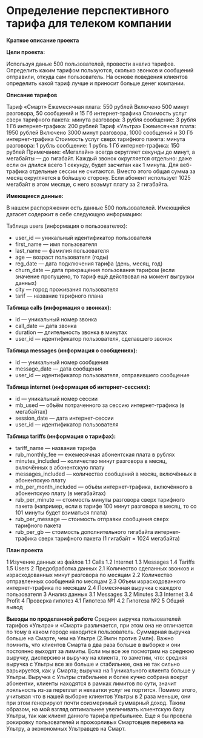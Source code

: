 # Определение перспективного тарифа для телеком компании
**Краткое описание проекта**

**Цели проекта:**

Используя даные 500 пользователей, провести анализ тарифов.
Определить каким тарифом пользуются, сколько звонков и сообщений отправили, откуда сам пользователь.
На основе поведения клиентов определить какой тариф лучше и приносит больше денег компании.

**Описание тарифов**

Тариф «Смарт» Ежемесячная плата: 550 рублей Включено 500 минут разговора, 50 сообщений и 15 Гб интернет-трафика Стоимость услуг сверх тарифного пакета: минута разговора: 3 рубля сообщение: 3 рубля 1 Гб интернет-трафика: 200 рублей
Тариф «Ультра» Ежемесячная плата: 1950 рублей Включено 3000 минут разговора, 1000 сообщений и 30 Гб интернет-трафика Стоимость услуг сверх тарифного пакета: минута разговора: 1 рубль сообщение: 1 рубль 1 Гб интернет-трафика: 150 рублей
Примечание: «Мегалайн» всегда округляет секунды до минут, а мегабайты — до гигабайт. Каждый звонок округляется отдельно: даже если он длился всего 1 секунду, будет засчитан как 1 минута. Для веб-трафика отдельные сессии не считаются. Вместо этого общая сумма за месяц округляется в бо́льшую сторону. Если абонент использует 1025 мегабайт в этом месяце, с него возьмут плату за 2 гигабайта.

**Имеющиеся данные:**

В нашем распоряжении есть данные 500 пользователей. Имеющийся датасет содержит в себе следующую информацию:

Таблица users (информация о пользователях):

- user_id — уникальный идентификатор пользователя
- first_name — имя пользователя
- last_name — фамилия пользователя
- age — возраст пользователя (годы)
- reg_date — дата подключения тарифа (день, месяц, год)
- churn_date — дата прекращения пользования тарифом (если значение пропущено, то тариф ещё действовал на момент выгрузки данных)
- city — город проживания пользователя
- tarif — название тарифного плана

**Таблица calls (информация о звонках):**

- id — уникальный номер звонка
- call_date — дата звонка
- duration — длительность звонка в минутах
- user_id — идентификатор пользователя, сделавшего звонок

**Таблица messages (информация о сообщениях):**

- id — уникальный номер сообщения
- message_date — дата сообщения
- user_id — идентификатор пользователя, отправившего сообщение

**Таблица internet (информация об интернет-сессиях):**

- id — уникальный номер сессии
- mb_used — объём потраченного за сессию интернет-трафика (в мегабайтах)
- session_date — дата интернет-сессии
- user_id — идентификатор пользователя

**Таблица tariffs (информация о тарифах):**

- tariff_name — название тарифа
- rub_monthly_fee — ежемесячная абонентская плата в рублях
- minutes_included — количество минут разговора в месяц, включённых в абонентскую плату
- messages_included — количество сообщений в месяц, включённых в абонентскую плату
- mb_per_month_included — объём интернет-трафика, включённого в абонентскую плату (в мегабайтах)
- rub_per_minute — стоимость минуты разговора сверх тарифного пакета (например, если в тарифе 100 минут разговора в месяц, то со 101 минуты будет взиматься плата)
- rub_per_message — стоимость отправки сообщения сверх тарифного пакета
- rub_per_gb — стоимость дополнительного гигабайта интернет-трафика сверх тарифного пакета (1 гигабайт = 1024 мегабайта)

**План проекта**

1  Изучение данных из файлов
1.1  Calls
1.2  Internet
1.3  Messages
1.4  Tariffs
1.5  Users
2  Предобработка данных
2.1  Количество сделанных звонков и израсходованных минут разговора по месяцам
2.2  Количество отправленных сообщений по месяцам
2.3  Объем израсходованного интернет-трафика по месяцам
2.4  Помесячная выручка с каждого пользователя
3  Анализ данных
3.1  Messages
3.2  Minutes
3.3  Internet
3.4  Profit
4  Проверка гипотез
4.1  Гипотеза №1
4.2  Гипотеза №2
5  Общий вывод

**Выводы по проделанной работе**
Средняя выручка пользователей тарифов «Ультра» и «Смарт» различается, при этом она не отличается по тому в каком городе находится пользователь.
Суммарная выручка больше на Смарте, чем на Ультре (2.9млн против 2млн).
Важно помнить, что клиентов Смарта в два раза больше в выборке и они постоянно выходят за лимиты. Если мы все же посмотрим на среднюю выручку, дисперсию и выручку на клиента, то заметим, что: средняя выручка с Ультры все же больше и стабильнее, она не так сильно варьируется, как у Смарта; выручка на 1 уникального клиента больше у Ультры.
Выручка с Ультры стабильнее и более кучно собрана вокруг абонентки, клиенты находятся в рамках лимитов по сути, значит лояльность из-за переплат и нехватки услуг не портится. Помимо этого, учитывая что в нашей выборке клиентов Ультры в 2 раза меньше, они при этом генерируют почти соизмеримый суммарный доход.
Таким образом, на мой взгляд оптимальнее увеличивать клиентскую базу Ультры, так как клиент данного тарифа прибыльнее. Еще я бы провела рокировку пользователей и прожорливых Смартовцев перевела на Ультру, а эконономных Ультравцев на Смарт.

